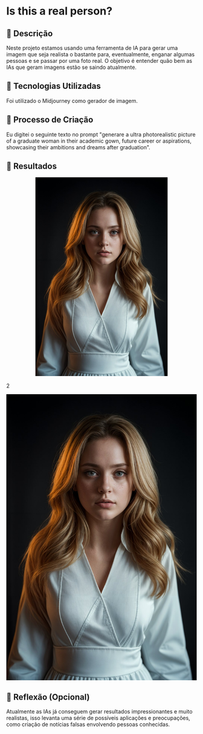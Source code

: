 # Is this a real person?

## 📒 Descrição
Neste projeto estamos usando uma ferramenta de IA para gerar uma imagem que seja realista o bastante para, eventualmente, enganar algumas pessoas e se passar por uma foto real. O objetivo é entender quão bem as IAs que geram imagens estão se saindo atualmente.

## 🤖 Tecnologias Utilizadas
Foi utilizado o Midjourney como gerador de imagem.

## 🧐 Processo de Criação
Eu digitei o seguinte texto no prompt "generare a ultra photorealistic picture of a graduate woman in their academic gown, future career or aspirations, showcasing their ambitions and dreams after graduation".

## 🚀 Resultados


<p align="center">
  <img src="1714375566-237e001a209e6d538ebceeabff673546-4.jpeg" width="350" title="hover text">
</p>

2

![screenshot](https://github.com/HevansViniciusPereira/lab-natty-or-not/blob/main/1714375566-237e001a209e6d538ebceeabff673546-4.jpeg)


## 💭 Reflexão (Opcional)
Atualmente as IAs já conseguem gerar resultados impressionantes e muito realistas, isso levanta uma série de possíveis aplicações e preocupações, como criação de notícias falsas envolvendo pessoas conhecidas.
